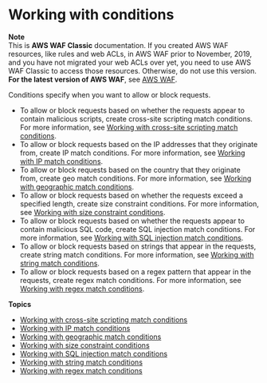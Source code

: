 # Working with conditions<a name="classic-web-acl-create-condition"></a>

**Note**  
This is **AWS WAF Classic** documentation\. If you created AWS WAF resources, like rules and web ACLs, in AWS WAF prior to November, 2019, and you have not migrated your web ACLs over yet, you need to use AWS WAF Classic to access those resources\. Otherwise, do not use this version\.  
**For the latest version of AWS WAF**, see [AWS WAF](waf-chapter.md)\. 

Conditions specify when you want to allow or block requests\.
+ To allow or block requests based on whether the requests appear to contain malicious scripts, create cross\-site scripting match conditions\. For more information, see [Working with cross\-site scripting match conditions](classic-web-acl-xss-conditions.md)\.
+ To allow or block requests based on the IP addresses that they originate from, create IP match conditions\. For more information, see [Working with IP match conditions](classic-web-acl-ip-conditions.md)\.
+ To allow or block requests based on the country that they originate from, create geo match conditions\. For more information, see [Working with geographic match conditions](classic-web-acl-geo-conditions.md)\.
+ To allow or block requests based on whether the requests exceed a specified length, create size constraint conditions\. For more information, see [Working with size constraint conditions](classic-web-acl-size-conditions.md)\.
+ To allow or block requests based on whether the requests appear to contain malicious SQL code, create SQL injection match conditions\. For more information, see [Working with SQL injection match conditions](classic-web-acl-sql-conditions.md)\.
+ To allow or block requests based on strings that appear in the requests, create string match conditions\. For more information, see [Working with string match conditions](classic-web-acl-string-conditions.md)\.
+ To allow or block requests based on a regex pattern that appear in the requests, create regex match conditions\. For more information, see [Working with regex match conditions](classic-web-acl-regex-conditions.md)\.

**Topics**
+ [Working with cross\-site scripting match conditions](classic-web-acl-xss-conditions.md)
+ [Working with IP match conditions](classic-web-acl-ip-conditions.md)
+ [Working with geographic match conditions](classic-web-acl-geo-conditions.md)
+ [Working with size constraint conditions](classic-web-acl-size-conditions.md)
+ [Working with SQL injection match conditions](classic-web-acl-sql-conditions.md)
+ [Working with string match conditions](classic-web-acl-string-conditions.md)
+ [Working with regex match conditions](classic-web-acl-regex-conditions.md)